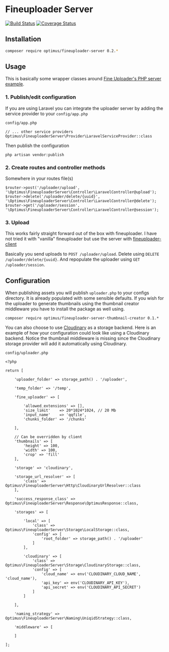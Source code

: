 # Fineuploader Server

[![Build Status](https://travis-ci.org/esbenp/fineuploader-server.svg)](https://travis-ci.org/esbenp/fineuploader-server) [![Coverage Status](https://coveralls.io/repos/esbenp/fineuploader-server/badge.svg?branch=master)](https://coveralls.io/r/esbenp/fineuploader-server?branch=master)

## Installation

```bash
composer require optimus/fineuploader-server 0.2.*
```

## Usage

This is basically some wrapper classes around
[Fine Uploader's PHP server example](https://github.com/esbenp/fineuploader-server/blob/master/src/Vendor/FineUploader.php).

### 1. Publish/edit configuration

If you are using Laravel you can integrate the uploader server by adding the service provider to your `config/app.php`

`config/app.php`
```
// ... other service providers
Optimus\FineuploaderServer\Provider\LaravelServiceProvider::class
```

Then publish the configuration

`php artisan vendor:publish`

### 2. Create routes and controller methods

Somewhere in your routes file(s)

```
$router->post('/uploader/upload', '\Optimus\FineuploaderServer\Controller\LaravelController@upload');
$router->delete('/uploader/delete/{uuid}', '\Optimus\FineuploaderServer\Controller\LaravelController@delete');
$router->get('/uploader/session', '\Optimus\FineuploaderServer\Controller\LaravelController@session');
```

### 3. Upload

This works fairly straight forward out of the box with fineuploader.
I have not tried it with "vanilla" fineuploader but use the server with [fineuploader-client](https://github.com/esbenp/fineuploader-client)

Basically you send uploads to `POST /uploader/upload`. Delete using `DELETE /uploader/delete/{uuid}`.
And repopulate the uploader using `GET /uploader/session`.

## Configuration

When publishing assets you will publish `uploader.php` to your configs directory. It is already populated
with some sensible defaults. If you wish for the uploader to generate thumbnails using the
thumbnail creator middleware you have to install the package as well using.

```
composer require optimus/fineuploader-server-thumbnail-creator 0.1.*
```

You can also choose to use [Cloudinary](http://cloudinary.com/) as a storage backend. Here is an example of
how your configuration could look like using a Cloudinary backend. Notice the thumbnail middleware is missing
since the Cloudinary storage provider will add it automatically using Cloudinary.

`config/uploader.php`
```
<?php

return [

    'uploader_folder' => storage_path() . '/uploader',

    'temp_folder' => '/temp',

    'fine_uploader' => [

        'allowed_extensions' => [],
        'size_limit'    => 20*1024*1024, // 20 Mb
        'input_name'    => 'qqfile',
        'chunks_folder' => '/chunks'

    ],

    // Can be overridden by client
    'thumbnails' => [
        'height' => 100,
        'width' => 100,
        'crop' => 'fill'
    ],

    'storage' => 'cloudinary',

    'storage_url_resolver' => [
        'class' => Optimus\FineuploaderServer\Http\CloudinaryUrlResolver::class
    ],

    'success_response_class' => Optimus\FineuploaderServer\Response\OptimusResponse::class,

    'storages' => [

        'local' => [
            'class' => Optimus\FineuploaderServer\Storage\LocalStorage::class,
            'config' => [
                'root_folder' => storage_path() . '/uploader'
            ]
        ],

        'cloudinary' => [
            'class' => Optimus\FineuploaderServer\Storage\CloudinaryStorage::class,
            'config' => [
                'cloud_name' => env('CLOUDINARY_CLOUD_NAME', 'cloud_name'),
                'api_key' => env('CLOUDINARY_API_KEY'),
                'api_secret' => env('CLOUDINARY_API_SECRET')
            ]
        ]

    ],

    'naming_strategy' => Optimus\FineuploaderServer\Naming\UniqidStrategy::class,

    'middleware' => [

    ]

];
```
